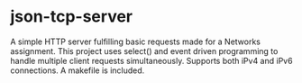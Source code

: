 # json-tcp-server

A simple HTTP server fulfilling basic requests made for a Networks assignment. This project uses select() and event driven programming to handle multiple client requests simultaneously. Supports both iPv4 and iPv6 connections. A makefile is included.
